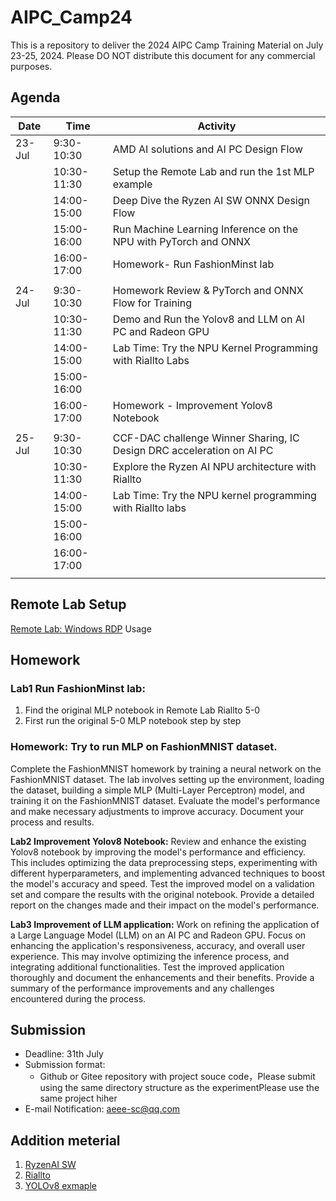 # AIPC_Camp24

This is a repository to deliver the 2024 AIPC Camp Training Material on July 23-25, 2024.
Please DO NOT distribute this document for any commercial purposes.

## Agenda

| Date     | Time         | Activity                                                       |
|----------|--------------|----------------------------------------------------------------|
| 23-Jul   | 9:30-10:30   | AMD AI solutions and AI PC Design Flow                         |
|          | 10:30-11:30  | Setup the Remote Lab and run the 1st MLP example               |
|          | 14:00-15:00  | Deep Dive the Ryzen AI SW ONNX Design Flow                     |
|          | 15:00-16:00  | Run Machine Learning Inference on the NPU with PyTorch and ONNX|
|          | 16:00-17:00  | Homework- Run FashionMinst lab                                 |
|          |              |                                                                | 
| 24-Jul   | 9:30-10:30   | Homework Review & PyTorch and ONNX Flow for Training           |
|          | 10:30-11:30  | Demo and Run the Yolov8 and LLM on AI PC and Radeon GPU        |
|          | 14:00-15:00  | Lab Time: Try the NPU Kernel Programming with Riallto Labs     |
|          | 15:00-16:00  |                                                                |
|          | 16:00-17:00  | Homework - Improvement Yolov8 Notebook                         |
|          |              |                                                                | 
| 25-Jul   | 9:30-10:30   | CCF-DAC challenge Winner Sharing, IC Design DRC acceleration on AI PC            |
|          | 10:30-11:30  | Explore the Ryzen AI NPU architecture with Riallto                |
|          | 14:00-15:00  | Lab Time: Try the NPU kernel programming with Riallto labs                                  |
|          | 15:00-16:00  |                                       |
|          | 16:00-17:00  |                      |
                                                                                                                                        |

## Remote Lab Setup

[Remote Lab: Windows RDP](./Remote_Lab.md) Usage

## Homework

### Lab1 Run FashionMinst lab: 
1. Find the original MLP notebook in Remote Lab Riallto 5-0
2. First run the original 5-0 MLP notebook step by step
### Homework: Try to run MLP on  FashionMNIST dataset. 
Complete the FashionMNIST homework by training a neural network on the FashionMNIST dataset. The lab involves setting up the environment, loading the dataset, building a simple MLP (Multi-Layer Perceptron) model, and training it on the FashionMNIST dataset. Evaluate the model's performance and make necessary adjustments to improve accuracy. Document your process and results.


**Lab2 Improvement Yolov8 Notebook:** Review and enhance the existing Yolov8 notebook by improving the model's performance and efficiency. This includes optimizing the data preprocessing steps, experimenting with different hyperparameters, and implementing advanced techniques to boost the model's accuracy and speed. Test the improved model on a validation set and compare the results with the original notebook. Provide a detailed report on the changes made and their impact on the model's performance.



**Lab3 Improvement of LLM application:** Work on refining the application of a Large Language Model (LLM) on an AI PC and Radeon GPU. Focus on enhancing the application's responsiveness, accuracy, and overall user experience. This may involve optimizing the inference process, and integrating additional functionalities. Test the improved application thoroughly and document the enhancements and their benefits. Provide a summary of the performance improvements and any challenges encountered during the process.


## Submission

* Deadline: 31th July
* Submission format:
  * Github or Gitee repository with project souce code，Please submit using the same directory structure as the experimentPlease use the same project hiher
* E-mail Notification: aeee-sc@qq.com

## Addition meterial
1. [RyzenAI SW](https://github.com/amd/RyzenAI-SW) 
2. [Riallto](https://riallto.ai/)
3. [YOLOv8 exmaple](https://github.com/amd/RyzenAI-SW/tree/main/example/yolov8)






